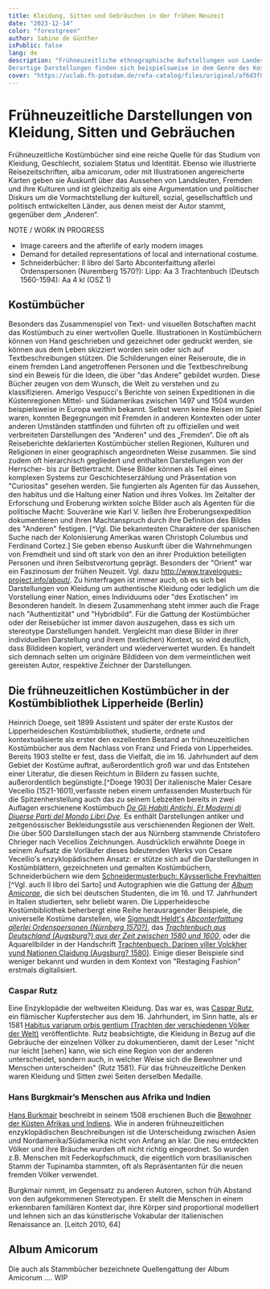 ```yaml
---
title: Kleidung, Sitten und Gebräuchen in der frühen Neuzeit
date: "2023-12-14"
color: "forestgreen"
author: Sabine de Günther
isPublic: false
lang: de
description: "Frühneuzeitliche ethnographische Aufstellungen von Landessitten und Gebräuchen wurden über die Darstellung der Kleidung einzelner Länder, ihrer Bewohner und der verschiedenen Stände abgebildet. Das frühneuzeitliche Interesse an Exotica - also an Gegenständen, Menschen, Tieren, Pflanzen, Traditionen usw. aus unbekannten Regionen - ist in diesem Kontext von besonderem Interesse. Die Öffnung der Neuen Welt, sowohl Amerikas als auch Asiens, für den internationalen Handel ermöglichte es Sammlern, exotische Objekte für ihre Museen zu sammeln. Naturhistoriker und Mediziner mussten den Status quo der nachmittelalterlichen Biologie und Wissenschaft neu überdenken. Die Erfindung des Buchdrucks sorgte ab 1500 für eine schnelle Verbreitung dieses neuen Wissens in der gesamten westlichen Welt.
Derartige Darstellungen finden sich beispielsweise in dem Genre des Kostümbuchs oder Reisebeichts, aber auch in sogenannten Stammbüchern, auch Album Amicorum genannt."
cover: "https://uclab.fh-potsdam.de/refa-catalog/files/original/af6d3f80b1b5690cf68dae59dcfb0909bd2e6ea9.jpg"
---
```


# Frühneuzeitliche Darstellungen von Kleidung, Sitten und Gebräuchen
Frühneuzeitliche Kostümbücher sind eine reiche Quelle für das Studium von Kleidung, Geschlecht, sozialem Status und Identität. Ebenso wie illustrierte Reisezeitschriften, alba amicorum, oder mit Illustrationen angereicherte Karten geben sie Auskunft über das Aussehen von Landsleuten, Fremden und ihre Kulturen und ist gleichzeitig als eine Argumentation und politischer Diskurs um die Vormachtstellung der kulturell, sozial, gesellschaftlich und politisch entwickelten Länder, aus denen meist der Autor stammt, gegenüber dem „Anderen“.

NOTE / WORK IN PROGRESS
-	Image careers and the afterlife of early modern images
-	Demand for detailed representations of local and international costume.
-	Schneiderbücher: Il libro del Sarto
Abconterfaittung allerlei Ordenspersonen (Nuremberg 1570?): Lipp: Aa 3
Trachtenbuch (Deutsch 1560-1594): Aa 4 kl (OSZ 1)

## Kostümbücher
Besonders das Zusammenspiel von Text- und visuellen Botschaften macht das Kostümbuch zu einer wertvollen Quelle. Illustrationen in Kostümbüchern können von Hand geschrieben und gezeichnet oder gedruckt werden, sie können aus dem Leben skizziert worden sein oder sich auf Textbeschreibungen stützen. Die Schilderungen einer Reiseroute, die in einem fremden Land angetroffenen Personen und die Textbeschreibung sind ein Beweis für die Ideen, die über "das Andere" gebildet wurden.  Diese  Bücher zeugen von dem Wunsch, die Welt zu verstehen und zu klassifizieren. Amerigo Vespucci's Berichte von seinen Expeditionen in die Küstenregionen Mittel- und Südamerikas zwischen 1497 und 1504 wurden beispielsweise in Europa weithin bekannt. Selbst wenn keine Reisen im Spiel waren, konnten  Begegnungen mit Fremden in anderen Kontexten oder unter anderen Umständen stattfinden und führten oft zu offiziellen und weit verbreiteten Darstellungen des "Anderen" und des „Fremden“.
Die oft als Reiseberichte deklarierten Kostümbücher stellen Regionen, Kulturen und Religionen in einer geographisch angeordneten Weise zusammen. Sie sind zudem oft hierarchisch gegliedert und enthalten Darstellungen von der Herrscher- bis zur Bettlertracht. 
Diese Bilder können als Teil eines komplexen Systems zur Geschichteserzählung und Präsentation von "Curiositas" gesehen werden. Sie fungierten als Agenten für das  Aussehen, den habitus und die Haltung einer Nation und ihres Volkes. Im Zeitalter der Erforschung und Eroberung wirkten solche Bilder auch als Agenten für die politische Macht: Souveräne wie Karl V. ließen ihre Eroberungsexpedition dokumentieren und ihren  Machtanspruch durch ihre Definition des Bildes des "Anderen" festigen. [^Vgl. Die bekanntesten Charaktere der spanischen Suche nach der Kolonisierung Amerikas waren Christoph Columbus und Ferdinand Cortez.]
Sie geben ebenso Auskunft über die Wahrnehmungen von Fremdheit und sind oft stark von den an ihrer Produktion beteiligten Personen und ihren Selbstverortung geprägt. Besonders der "Orient" war ein Faszinosum der frühen Neuzeit. Vgl. dazu http://www.travelogues-project.info/about/. Zu hinterfragen ist immer auch, ob es sich bei Darstellungen von Kleidung um authentische Kleidung oder lediglich um die Vorstellung einer Nation, eines Individuums oder "des Exotischen" im Besonderen handelt. 
In diesem Zusammenhang steht immer auch die Frage nach "Authentizität" und "Hybridbild". Für die Gattung der Kostümbücher oder der Reisebücher ist immer davon auszugehen, dass es sich um stereotype Darstellungen handelt. Vergleicht man diese Bilder in ihrer individuellen Darstellung und ihrem (textlichen) Kontext, so wird deutlich, dass Bildideen kopiert, verändert und wiederverwertet wurden. Es handelt sich demnach selten um originäre Bildideen von dem vermeintlichen weit gereisten Autor, respektive Zeichner der Darstellungen. 

## Die frühneuzeitlichen Kostümbücher in der Kostümbibliothek Lipperheide (Berlin) 
Heinrich Doege, seit 1899 Assistent und später der erste Kustos der Lipperheideschen Kostümbibliothek, studierte, ordnete und kontextualisierte als erster den exzellenten Bestand an frühneuzeitlichen Kostümbücher aus dem Nachlass von Franz und Frieda von Lipperheides. Bereits 1903 stellte er fest, dass die Vielfalt, die im 16. Jahrhundert auf dem Gebiet der Kostüme auftrat, außerordentlich groß war und das Entstehen einer Literatur, die diesen Reichtum in Bildern zu fassen suchte, außerordentlich begünstigte.[^Doege 1903] Der italienische Maler Cesare Vecellio (1521-1601),verfasste neben einem umfassenden Musterbuch für die Spitzenherstellung auch das zu seinem Lebzeiten bereits in zwei Auflagen erschienene Kostümbuch *[De Gli Habiti Antichi, Et Moderni di Diuerse Parti del Mondo Libri Dve](http://digital.ub.uni-duesseldorf.de/ihd/content/titleinfo/136580)*. Es enthält Darstellungen antiker und zeitgenössischer Bekleidungsstile aus verschienenden Regionen der Welt. Die über 500 Darstellungen stach der aus Nürnberg stammende Christofero Chrieger nach Vecellios Zeichnungen. 
Ausdrücklich erwähnte Doege in seinem Aufsatz die Vorläufer dieses bdeutenden Werks von Cesare Vecellio's enzyklopädischem Ansatz: er stütze sich auf die Darstellungen in Kostümblättern, gezeichneten und gemalten Kostümbüchern, Schneiderbüchern wie dem [Schneidermusterbuch: Käysserliche Freyhaitten](https://smb.museum-digital.de/index.php?t=listen&gesusa=20&ort_id=27450) [^Vgl. auch Il libro del Sarto] und Autographien wie die Gattung der *[Album Amicorae](item/41434)*, die sich bei deutschen Studenten, die im 16. und 17. Jahrhundert in Italien studierten, sehr beliebt waren. Die Lipperheidesche Kostümbibliothek beherbergt eine Reihe herausragender Beispiele, die universelle Kostüme darstellen, wie [Sigmundt Heldt's](item/39055) *[Abconterfaittung allerlei Ordenspersonen (Nürnberg 1570?)](item/39072)*, das *[Trachtenbuch aus Deutschland (Augsburg?) aus der Zeit zwischen 1580 und 1600](item/39082)*, oder die Aquarellbilder in der Handschrift [Trachtenbuech. Darinen viller Volckher vund Nationen Claidung (Augsburg? 1580)](item/39076). Einige dieser Beispiele sind weniger bekannt und wurden in dem Kontext von "Restaging Fashion" erstmals digitalisiert.

### Caspar Rutz
Eine Enzyklopädie der weltweiten Kleidung. Das war es, was [Caspar Rutz](item/39096), ein flämischer Kupferstecher aus dem 16. Jahrhundert, im Sinn hatte, als er 1581 [Habitus variarum orbis gentium (Trachten der verschiedenen Völker der Welt)](item/39098) veröffentlichte. Rutz beabsichtigte, die Kleidung in Bezug auf die Gebräuche der einzelnen Völker zu dokumentieren, damit der Leser "nicht nur leicht [sehen] kann, wie sich eine Region von der anderen unterscheidet, sondern auch, in welcher Weise sich die Bewohner und Menschen unterscheiden" (Rutz 1581). Für das frühneuzeitliche Denken waren Kleidung und Sitten zwei Seiten derselben Medaille.

### Hans Burgkmair’s Menschen aus Afrika und Indien
[Hans Burkmair]() beschreibt in seinem 1508 erschienen Buch die [Bewohner der Küsten Afrikas und Indiens](). Wie in anderen frühneuzeitlichen enzyklopädischen Beschreibungen ist die Unterscheidung zwischen Asien und Nordamerika/Südamerika nicht von Anfang an klar. Die neu entdeckten Völker und ihre Bräuche wurden oft nicht richtig eingeordnet. So wurden z.B. Menschen mit Federkopfschmuck, die eigentlich vom brasilianischen Stamm der Tupinamba stammten, oft als Repräsentanten für die neuen fremden Völker verwendet.

Burgkmair nimmt, im Gegensatz zu anderen Autoren, schon früh Abstand von den aufgekommenen Stereotypen. Er stellt die Menschen in einem erkennbaren familiären Kontext dar, ihre Körper sind proportional modelliert und lehnen sich an das künstlerische Vokabular der italienischen Renaissance an. [Leitch 2010, 64]


## Album Amicorum
Die auch als Stammbücher bezeichnete Quellengattung der Album Amicorum .... WIP


